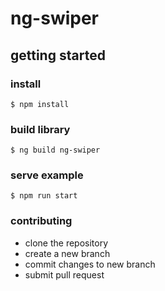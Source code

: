 # ng-swiper

## getting started
 ### install 
``` shell
$ npm install
```
### build library
``` shell
$ ng build ng-swiper
```

### serve example 
``` shell
$ npm run start
```
### contributing
* clone the repository
* create a new branch
* commit changes to new branch
* submit pull request
